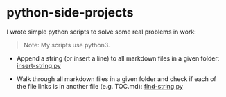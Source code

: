 # python-side-projects

I wrote simple python scripts to solve some real problems in work:

> Note: My scripts use python3.

- Append a string (or insert a line) to all markdown files in a given folder: [insert-string.py](/insert-string.py)

- Walk through all markdown files in a given folder and check if each of the file links is in another file (e.g. TOC.md): [find-string.py](/find-string.py)


